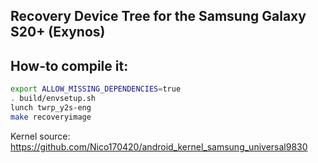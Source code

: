 ## Recovery Device Tree for the Samsung Galaxy S20+ (Exynos)

## How-to compile it:

```sh
export ALLOW_MISSING_DEPENDENCIES=true
. build/envsetup.sh
lunch twrp_y2s-eng
make recoveryimage
```

Kernel source:
https://github.com/Nico170420/android_kernel_samsung_universal9830
